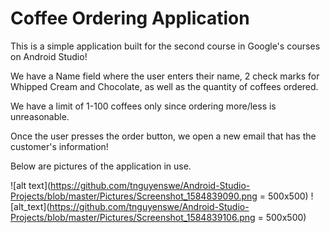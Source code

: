 # Coffee Ordering Application

This is a simple application built for the second course in Google's courses on Android Studio!

We have a Name field where the user enters their name, 2 check marks for Whipped Cream and Chocolate, as well as the
quantity of coffees ordered.

We have a limit of 1-100 coffees only since ordering more/less is unreasonable.

Once the user presses the order button, we open a new email that has the customer's information!

Below are pictures of the application in use.

![alt text](https://github.com/tnguyenswe/Android-Studio-Projects/blob/master/Pictures/Screenshot_1584839090.png = 500x500)
![alt_text](https://github.com/tnguyenswe/Android-Studio-Projects/blob/master/Pictures/Screenshot_1584839106.png = 500x500)
